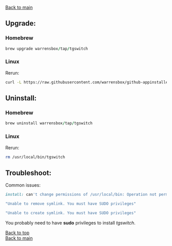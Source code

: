 
[Back to main](index)

## Upgrade:

### Homebrew

```ruby
brew upgrade warrensbox/tap/tgswitch
```
### Linux

Rerun:

```sh
curl -L https://raw.githubusercontent.com/warrensbox/github-appinstaller/release/install.sh | bash
```

## Uninstall:

### Homebrew

```ruby
brew uninstall warrensbox/tap/tgswitch
```
### Linux

Rerun:

```sh
rm /usr/local/bin/tgswitch
```

## Troubleshoot:

Common issues:
```ruby
install: can't change permissions of /usr/local/bin: Operation not permitted
```

```ruby
"Unable to remove symlink. You must have SUDO privileges"
```

```ruby
"Unable to create symlink. You must have SUDO privileges"
```
You probably need to have **sudo** privileges to install *tgswitch*.

[Back to top](#upgrade)    
[Back to main](index)